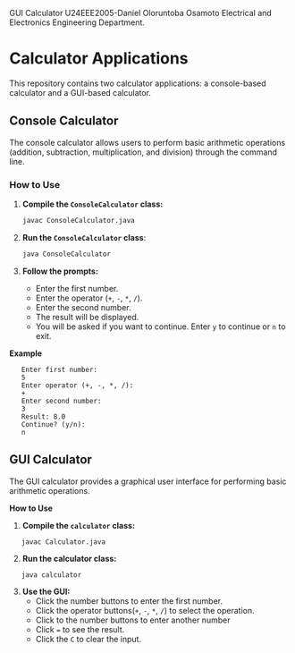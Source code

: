 GUI Calculator
U24EEE2005-Daniel Oloruntoba Osamoto
Electrical and Electronics Engineering Department.






# Calculator Applications

This repository contains two calculator applications: a console-based calculator and a GUI-based calculator.

## Console Calculator

The console calculator allows users to perform basic arithmetic operations (addition, subtraction, multiplication, and division) through the command line.

### How to Use

1. **Compile the `ConsoleCalculator` class:**

   ```sh
   javac ConsoleCalculator.java
   ```

2. **Run the `ConsoleCalculator` class**:

   ```sh
   java ConsoleCalculator
   ```

3. **Follow the prompts:**
   - Enter the first number.
   - Enter the operator (`+`, `-`, `*`, `/`).
   - Enter the second number.
   - The result will be displayed.
   - You will be asked if you want to continue. Enter `y` to continue or `n` to exit.

**Example**

```
   Enter first number:
   5
   Enter operator (+, -, *, /):
   +
   Enter second number:
   3
   Result: 8.0
   Continue? (y/n):
   n
```

## GUI Calculator

The GUI calculator provides a graphical user interface for performing basic arithmetic operations.

**How to Use**

1. **Compile the `calculator` class:**

```
   javac Calculator.java
```

2. **Run the calculator class:**

```
   java calculator
```

3. **Use the GUI:**
   - Click the number buttons to enter the first number.
   - Click the operator buttons(`+`, `-`, `*`, `/`) to select the operation.
   - Click to the number buttons to enter another number
   - Click `=` to see the result.
   - Click the `C` to clear the input.



